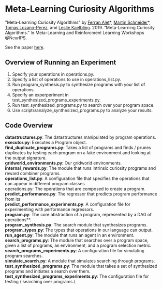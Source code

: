 # Meta-Learning Curiosity Algorithms
"Meta-Learning Curiosity Algorithms" by [Ferran Alet](http://alet-etal.com/)\*, [Martin Schneider](https://github.com/mfranzs)\*, [Tomas Lozano-Perez](https://people.csail.mit.edu/tlp/), and [Leslie Kaelbling](https://people.csail.mit.edu/lpk/). 2019. “Meta-Learning Curiosity Algorithms.” In Meta-Learning and Reinforcment Learning Workshops @NeurIPS. 

See the paper [here](https://openreview.net/pdf?id=BygdyxHFDS). 

## Overview of Running an Experiment
1. Specify your operations in operations.py.
2. Specify a list of operations to use in operations_list.py.
3. Run program_synthesis.py to synthesize programs with your list of operations.
4. Specify an experperiment in test_synthesized_programs_experiments.py.
5. Run test_synthesized_programs.py to search over your program space.
6. Use scripts/analyze_synthesized_programs.py to analyze your results.

## Code Overview
**datastructures.py**: The datastructures manipulated by program operations.\
**executor.py**: Executes a Program object.\
**find_duplicate_programs.py**: Takes a list of programs and finds / prunes duplicates by testing each program on a fake environment and looking at the output signature.\
**gridworld_environments.py**: Our gridworld environments.\
**internal_rewards.py**: The module that runs intrinsic curiosity programs and reward combiner programs.\
**operations_list.py**: A configuration file that specifies the operations that can appear in different program classes\
operations.py: The operations that are composed to create a program.\
**predict_performance.py**: The regressor that predicts program performance from its \
**predict_performance_experiments.py**: A configuration file for experimenting with performance regressors.\
**program.py**: The core abstraction of a program, represented by a DAG of operations**.\
**program_synthesis.py**: The search module that synthesizes programs.\
**program_types.py**: The types that operations in our language can output.\
**run_agent.py**: The module that runs an agent in an environment.\
**search_programs.py**: The module that searches over a program space, given a list of programs, an environment, and a program selection metric.\
**search_programs_experiments.py**: A configuration file for simulating program searches.\
**simulate_search.py**: A module that simulates searching through programs.\
**test_synthesized_programs.py**: The module that takes a set of synthesized programs and initiates a search over them.\
**test_synthesized_programs_experiments.py**: The configuration file for testing / searching over programs.\
